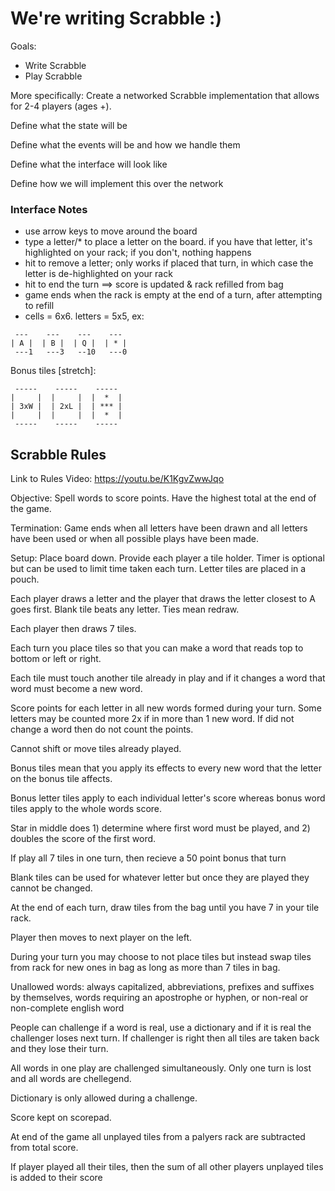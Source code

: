 # We're writing Scrabble :)

Goals:
* Write Scrabble
* Play Scrabble

More specifically: Create a networked Scrabble implementation that allows for 2-4 players (ages <can use laptop>+).

Define what the state will be

Define what the events will be and how we handle them

Define what the interface will look like

Define how we will implement this over the network
  
### Interface Notes
- use arrow keys to move around the board
- type a letter/* to place a letter on the board. if you have that letter, it's highlighted on your rack; if you don't, nothing happens
- hit <delete> to remove a letter; only works if placed that turn, in which case the letter is de-highlighted on  your rack
- hit <enter> to end the turn ==> score is updated & rack refilled from bag
- game ends when the rack is empty at the end of a turn, after attempting to refill
- cells = 6x6. letters = 5x5, ex:

```
 ---    ---    ---    ---
| A |  | B |  | Q |  | * |
 ---1   ---3   --10   ---0
```

Bonus tiles [stretch]:
```
 -----    -----    -----
|     |  |     |  |  *  |
| 3xW |  | 2xL |  | *** |
|     |  |     |  |  *  |
 -----    -----    -----
```
  
  
## Scrabble Rules

Link to Rules Video: https://youtu.be/K1KgvZwwJqo

Objective: Spell words to score points. Have the highest total at the end of the game.

Termination: Game ends when all letters have been drawn and all letters have been used or when all possible plays have been made.

Setup: Place board down. Provide each player a tile holder. Timer is optional but can be used to limit time taken each turn. Letter tiles are placed in a pouch.

Each player draws a letter and the player that draws the letter closest to A goes first. Blank tile beats any letter. Ties mean redraw.

Each player then draws 7 tiles.

Each turn you place tiles so that you can make a word that reads top to bottom or left or right.

Each tile must touch another tile already in play and if it changes a word that word must become a new word.

Score points for each letter in all new words formed during your turn. Some letters may be counted more 2x if in more than 1 new word. If did not change a word then do not count the points.

Cannot shift or move tiles already played.

Bonus tiles mean that you apply its effects to every new word that the letter on the bonus tile affects.

Bonus letter tiles apply to each individual letter's score whereas bonus word tiles apply to the whole words score.

Star in middle does 1) determine where first word must be played, and 2) doubles the score of the first word.

If play all 7 tiles in one turn, then recieve a 50 point bonus that turn

Blank tiles can be used for whatever letter but once they are played they cannot be changed.

At the end of each turn, draw tiles from the bag until you have 7 in your tile rack.

Player then moves to next player on the left.

During your turn you may choose to not place tiles but instead swap tiles from rack for new ones in bag as long as more than 7 tiles in bag.

Unallowed words: always capitalized, abbreviations, prefixes and suffixes by themselves, words requiring an apostrophe or hyphen, or non-real or non-complete english word

People can challenge if a word is real, use a dictionary and if it is real the challenger loses next turn. If challenger is right then all tiles are taken back and they lose their turn.

All words in one play are challenged simultaneously. Only one turn is lost and all words are chellegend.

Dictionary is only allowed during a challenge.

Score kept on scorepad.

At end of the game all unplayed tiles from a palyers rack are subtracted from total score.

If player played all their tiles, then the sum of all other players unplayed tiles is added to their score
